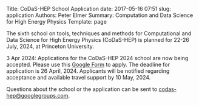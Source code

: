Title: CoDaS-HEP School Application
date: 2017-05-16 07:51
slug: application
Authors: Peter Elmer
Summary: Computation and Data Science for High Energy Physics
Template: page

The sixth school on tools, techniques and methods for Computational and Data Science for High Energy Physics (CoDaS-HEP) is planned for 22-26 July, 2024, at Princeton University. 

<!--
Please watch for announcements regarding applications for the 5th edition of the school to take place in summer, 2023!
-->

3 Apr 2024: Applications for the CoDaS-HEP 2024 school are now being accepted. Please use this [Google Form](https://docs.google.com/forms/d/1QZE1yDcQSBasBske0QhxVsy8RX8P0nWyjDnZGzPjnyw/edit) to apply. The deadline for application is 26 April, 2024. Applicants will be notified regarding acceptance and available travel support by 10 May, 2024.

Questions about the school or the application can be sent to [codas-hep@googlegroups.com](codas-hep@googlegroups.com).
